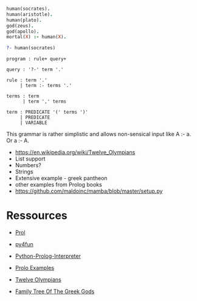 ```prolog
human(socrates).
human(aristotle).
human(plato).
god(zeus).
god(apollo).
mortal(X) :- human(X).

?- human(socrates)
```

```bnf
program : rule+ query+

query : '?-' term '.'

rule : term '.'
     | term :- terms '.'

terms : term
      | term ',' terms

term : PREDICATE '(' terms ')'
     | PREDICATE
     | VARIABLE
```

This grammar is rather simplistic and allows non-sensical input like A :- a. Or a :- A.

* https://en.wikipedia.org/wiki/Twelve_Olympians
* List support
* Numbers?
* Strings
* Extensive example - greek pantheon
* other examples from Prolog books
* https://github.com/maldoinc/mamba/blob/master/setup.py

# Ressources

* [Prol](https://gist.github.com/brunokim/0a737a8642b756a5d0dcc3a07ec1ef81)
* [py4fun](http://www.openbookproject.net/py4fun/)
* [Python-Prolog-Interpreter](https://github.com/photonlines/Python-Prolog-Interpreter)
* [Prolo Examples](http://www.cs.toronto.edu/~sheila/384/w11/simple-prolog-examples.html)

* [Twelve Olympians](https://en.wikipedia.org/wiki/Twelve_Olympians)
* [Family Tree Of The Greek Gods](https://en.wikipedia.org/wiki/Family_tree_of_the_Greek_gods)
